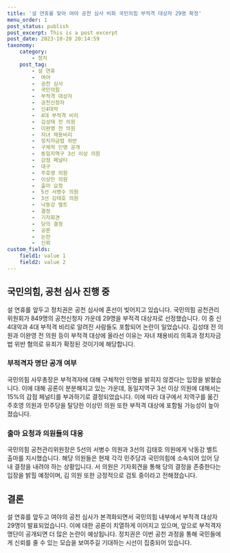 ```yaml
---
title: '설 연휴를 맞아 여야 공천 심사 비화 국민의힘 부적격 대상자 29명 확정'
menu_order: 1
post_status: publish
post_excerpt: This is a post excerpt
post_date: 2023-10-20 20:14:59
taxonomy:
    category:
        - 정치
    post_tag:
        - 설 연휴
        -  여야
        -  공천 심사
        -  국민의힘
        -  부적격 대상자
        -  공천신청자
        -  신4대악
        -  4대 부적격 비리
        -  김성태 전 의원
        -  이완영 전 의원
        -  자녀 채용비리
        -  정치자금법 위반
        -  구체적 인명 공개
        -  동일지역구 3선 이상 의원
        -  감점 페널티
        -  대구
        -  주호영 의원
        -  이상민 의원
        -  출마 요청
        -  5선 서병수 의원
        -  3선 김태호 의원
        -  낙동강 벨트
        -  결정
        -  기자회견
        -  당의 결정
        -  공론
        -  논란
        -  신뢰
custom_fields:
    field1: value 1
    field2: value 2
---
```



## 국민의힘, 공천 심사 진행 중

설 연휴를 앞두고 정치권은 공천 심사에 혼선이 빚어지고 있습니다. 국민의힘 공천관리위원회가 849명의 공천신청자 가운데 29명을 부적격 대상자로 선정했습니다. 이 중 신4대악과 4대 부적격 비리로 알려진 사람들도 포함되어 논란이 일었습니다. 김성태 전 의원과 이완영 전 의원 등이 부적격 대상에 올라선 이유는 자녀 채용비리 의혹과 정치자금법 위반 혐의로 유죄가 확정된 것이기에 해당합니다.

### 부적격자 명단 공개 여부

국민의힘 사무총장은 부적격자에 대해 구체적인 인명을 밝히지 않겠다는 입장을 밝혔습니다. 이에 대해 공론이 분분해지고 있는 가운데, 동일지역구 3선 이상 의원에 대해서는 15%의 감점 페널티를 부과하기로 결정되었습니다. 이에 따라 대구에서 지역구를 옮긴 주호영 의원과 민주당을 탈당한 이상민 의원 또한 부적격 대상에 포함될 가능성이 높아졌습니다. 

### 출마 요청과 의원들의 대응

국민의힘 공천관리위원장은 5선의 서병수 의원과 3선의 김태호 의원에게 낙동강 벨트 출마를 지시했습니다. 해당 의원들은 현재 각각 민주당과 국민의힘에 소속되어 있어 당내 결정을 내려야 하는 상황입니다. 서 의원은 기자회견을 통해 당의 결정을 존중한다는 입장을 밝힐 예정이며, 김 의원 또한 긍정적으로 검토 중이라고 전해졌습니다.

## 결론

설 연휴를 앞두고 여야의 공천 심사가 본격화되면서 국민의힘 내부에서 부적격 대상자 29명이 발표되었습니다. 이에 대한 공론이 치열하게 이어지고 있으며, 앞으로 부적격자 명단이 공개되면 더 많은 논란이 예상됩니다. 정치권은 이번 공천 과정을 통해 국민들에게 신뢰를 줄 수 있는 모습을 보여주길 기대하는 시선이 집중되어 있습니다.
